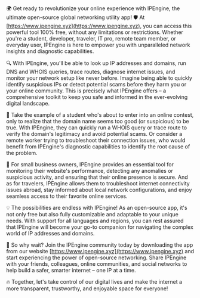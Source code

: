 🌍 Get ready to revolutionize your online experience with IPEngine, the ultimate open-source global networking utility app! 🛡️ At [https://www.ipengine.xyz](https://www.ipengine.xyz), you can access this powerful tool 100% free, without any limitations or restrictions. Whether you're a student, developer, traveler, IT pro, remote team member, or everyday user, IPEngine is here to empower you with unparalleled network insights and diagnostic capabilities.

🔍 With IPEngine, you'll be able to look up IP addresses and domains, run DNS and WHOIS queries, trace routes, diagnose internet issues, and monitor your network setup like never before. Imagine being able to quickly identify suspicious IPs or detect potential scams before they harm you or your online community. This is precisely what IPEngine offers – a comprehensive toolkit to keep you safe and informed in the ever-evolving digital landscape.

📡 Take the example of a student who's about to enter into an online contest, only to realize that the domain name seems too good (or suspicious) to be true. With IPEngine, they can quickly run a WHOIS query or trace route to verify the domain's legitimacy and avoid potential scams. Or consider a remote worker trying to troubleshoot their connection issues, who would benefit from IPEngine's diagnostic capabilities to identify the root cause of the problem.

🚀 For small business owners, IPEngine provides an essential tool for monitoring their website's performance, detecting any anomalies or suspicious activity, and ensuring that their online presence is secure. And as for travelers, IPEngine allows them to troubleshoot internet connectivity issues abroad, stay informed about local network configurations, and enjoy seamless access to their favorite online services.

💡 The possibilities are endless with IPEngine! As an open-source app, it's not only free but also fully customizable and adaptable to your unique needs. With support for all languages and regions, you can rest assured that IPEngine will become your go-to companion for navigating the complex world of IP addresses and domains.

🌟 So why wait? Join the IPEngine community today by downloading the app from our website [https://www.ipengine.xyz](https://www.ipengine.xyz) and start experiencing the power of open-source networking. Share IPEngine with your friends, colleagues, online communities, and social networks to help build a safer, smarter internet – one IP at a time.

🔥 Together, let's take control of our digital lives and make the internet a more transparent, trustworthy, and enjoyable space for everyone!
